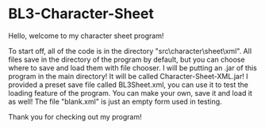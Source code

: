 # BL3-Character-Sheet
Hello, welcome to my character sheet program!

To start off, all of the code is in the directory "src\character\sheet\xml\". 
All files save in the directory of the program by default, but you can choose where to save and load them with file chooser.
I will be putting an .jar of this program in the main directory! It will be called Character-Sheet-XML.jar!
I provided a preset save file called BL3Sheet.xml, you can use it to test the loading feature of the program.
You can make your own, save it and load it as well!
The file "blank.xml" is just an empty form used in testing.

Thank you for checking out my program!
